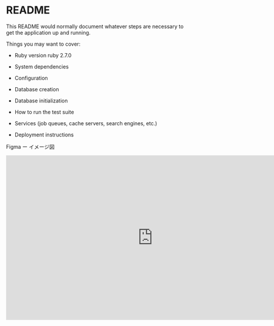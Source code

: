 # README

This README would normally document whatever steps are necessary to get the
application up and running.

Things you may want to cover:

* Ruby version
ruby 2.7.0
* System dependencies

* Configuration

* Database creation

* Database initialization

* How to run the test suite

* Services (job queues, cache servers, search engines, etc.)

* Deployment instructions

Figma ー イメージ図

<iframe style="border: none;" width="800" height="450" src="https://www.figma.com/embed?embed_host=share&url=https%3A%2F%2Fwww.figma.com%2Fproto%2FRiY5euDubFML4tMBOSQJ4X%2FOne-Task%3Fnode-id%3D5%253A0%26scaling%3Dmin-zoom" allowfullscreen></iframe>
